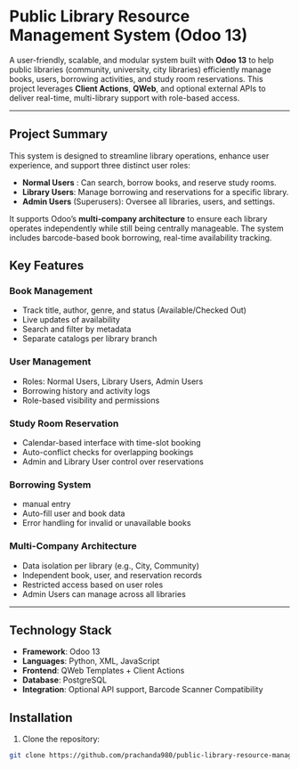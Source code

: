 # Public Library Resource Management System (Odoo 13)

A user-friendly, scalable, and modular system built with **Odoo 13** to help public libraries (community, university, city libraries) efficiently manage books, users, borrowing activities, and study room reservations. This project leverages **Client Actions**, **QWeb**, and optional external APIs to deliver real-time, multi-library support with role-based access.

---

## Project Summary

This system is designed to streamline library operations, enhance user experience, and support three distinct user roles:

- **Normal Users** : Can search, borrow books, and reserve study rooms.
- **Library Users**: Manage borrowing and reservations for a specific library.
- **Admin Users** (Superusers): Oversee all libraries, users, and settings.

It supports Odoo’s **multi-company architecture** to ensure each library operates independently while still being centrally manageable. The system includes barcode-based book borrowing, real-time availability tracking.

##  Key Features

###  Book Management
- Track title, author, genre, and status (Available/Checked Out)
- Live updates of availability
- Search and filter by metadata
- Separate catalogs per library branch

###  User Management
- Roles: Normal Users, Library Users, Admin Users
- Borrowing history and activity logs
- Role-based visibility and permissions

### Study Room Reservation
- Calendar-based interface with time-slot booking
- Auto-conflict checks for overlapping bookings
- Admin and Library User control over reservations

###  Borrowing System
- manual entry
- Auto-fill user and book data
- Error handling for invalid or unavailable books

###  Multi-Company Architecture
- Data isolation per library (e.g., City, Community)
- Independent book, user, and reservation records
- Restricted access based on user roles
- Admin Users can manage across all libraries

---

##  Technology Stack

- **Framework**: Odoo 13
- **Languages**: Python, XML, JavaScript
- **Frontend**: QWeb Templates + Client Actions
- **Database**: PostgreSQL
- **Integration**: Optional API support, Barcode Scanner Compatibility


##  Installation

1. Clone the repository:

```bash
git clone https://github.com/prachanda980/public-library-resource-management.git
